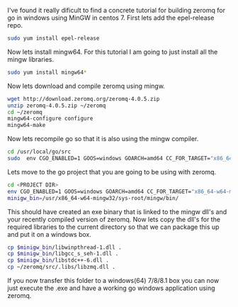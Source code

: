 I've found it really dificult to find a concrete tutorial for building zeromq for go in windows using MinGW in centos 7. First lets add the epel-release repo.</p>

```bash
sudo yum install epel-release
```

<p>Now lets install mingw64. For this tutorial I am going to just install all the mingw libraries.</p>

```bash
sudo yum install mingw64*
```

<p> Now lets download and compile zeromq using mingw.</p>

```bash
wget http://download.zeromq.org/zeromq-4.0.5.zip
unzip zeromq-4.0.5.zip ~/zeromq
cd ~/zeromq
mingw64-configure configure
mingw64-make
```

<p>Now lets recompile go so that it is also using the mingw compiler.</p>

```bash
cd /usr/local/go/src
sudo  env CGO_ENABLED=1 GOOS=windows GOARCH=amd64 CC_FOR_TARGET="x86_64-w64-mingw32-gcc" ./make.bash
```

<p>Lets move to the go project that you are going to be using with zeromq.</p>

```bash
cd <PROJECT DIR>
env CGO_ENABLED=1 GOOS=windows GOARCH=amd64 CC_FOR_TARGET="x86_64-w64-mingw32-gcc" CGO_LDFLAGS="-L/home/<username>/zeromq/src/.libs -static-libgcc" go build -v -x  -o app.exe
minigw_bin=/usr/x86_64-w64-mingw32/sys-root/mingw/bin/
```

<p>This should have created an exe binary that is linked to the mingw dll's and your recently compiled version of zeromq. Now lets copy the dll's for the required libraries to the current directory so that we can package this up and put it on a windows box.</p>

```bash
cp $minigw_bin/libwinpthread-1.dll .
cp $minigw_bin/libgcc_s_seh-1.dll .
cp $minigw_bin/libstdc++-6.dll .
cp ~/zeromq/src/.libs/libzmq.dll .
```

<p> If you now transfer this folder to a windows(64) 7/8/8.1 box you can now just execute the .exe and have a working go windows application using zeromq.
